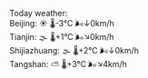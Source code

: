 Today weather:  
Beijing: ☀️ 🌡️-3°C 🌬️↓0km/h  
Tianjin: 🌫  🌡️+1°C 🌬️↘0km/h  
Shijiazhuang: 🌫  🌡️+2°C 🌬️↓0km/h  
Tangshan: ⛅️  🌡️+3°C 🌬️↘4km/h  
